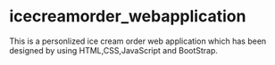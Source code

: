 # icecreamorder_webapplication
This is a personlized ice cream order web application which has been designed by using HTML,CSS,JavaScript and BootStrap.
